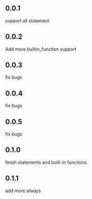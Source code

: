 ## 0.0.1

support all statement

## 0.0.2

Add more builtin_function support

## 0.0.3

fix bugs

## 0.0.4

fix bugs

## 0.0.5

fix bugs

## 0.1.0

finish statements and built-in functions

## 0.1.1

add more always